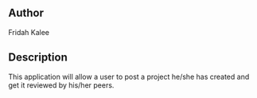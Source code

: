 ## Author
Fridah Kalee
## Description
This application will allow a user to post a project he/she has created and get it reviewed by his/her peers.